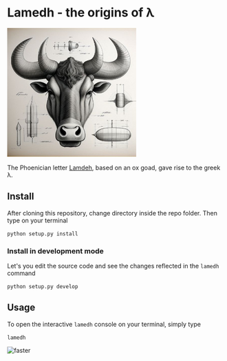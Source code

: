 # Lamedh - the origins of λ

<div>
<img src="./images/oxgoad.jpeg" width="300">

The Phoenician letter [Lamdeh](https://en.wikipedia.org/wiki/Lamedh), based on an ox goad, gave rise to the greek λ.
</div>

## Install

After cloning this repository, change directory inside the repo folder. Then type on your terminal

```
python setup.py install
```

### Install in development mode

Let's you edit the source code and see the changes reflected in the `lamedh` command
```
python setup.py develop
```

## Usage

To open the interactive `lamedh` console on your terminal, simply type

```
lamedh
```
![faster](https://github.com/jmansilla/lamedh/assets/488675/c5e52d19-b248-43b9-a125-7abb35966c71)




